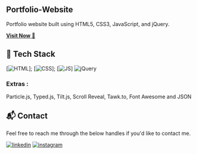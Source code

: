 ## Portfolio-Website
Portfolio website built using HTML5, CSS3, JavaScript, and jQuery.

<a href="https://shivshankarsoni.netlify.app/" target="_blank">**Visit Now** 🚀</a>


## 📌 Tech Stack
[![HTML](https://img.shields.io/badge/html5%20-%23E34F26.svg?&style=for-the-badge&logo=html5&logoColor=white)];
[![CSS](https://img.shields.io/badge/css3%20-%231572B6.svg?&style=for-the-badge&logo=css3&logoColor=white)];
[![JS](https://img.shields.io/badge/javascript%20-%23323330.svg?&style=for-the-badge&logo=javascript&logoColor=%23F7DF1E)]
<img alt="jQuery" src="https://img.shields.io/badge/jquery-%230769AD.svg?style=for-the-badge&logo=jquery&logoColor=white"/>

### Extras : 
Particle.js, Typed.js, Tilt.js, Scroll Reveal, Tawk.to, Font Awesome and JSON



<h2>📬 Contact</h2>

Feel free to reach me through the below handles if you'd like to contact me.

[![linkedin](https://img.shields.io/badge/LinkedIn-0077B5?style=for-the-badge&logo=linkedin&logoColor=white)](https://www.linkedin.com/in/shivsoni2/)
[![instagram](https://img.shields.io/badge/Instagram-E4405F?style=for-the-badge&logo=instagram&logoColor=white)](https://www.instagram.com/__s_h_i__v_/)
